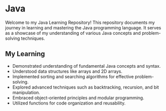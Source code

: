 # Java

Welcome to my Java Learning Repository! This repository documents my journey in learning and mastering the Java programming language. It serves as a showcase of my understanding of various Java concepts and problem-solving techniques.

## My Learning

- Demonstrated understanding of fundamental Java concepts and syntax.
- Understood data structures like arrays and 2D arrays.
- Implemented sorting and searching algorithms for effective problem-solving.
- Explored advanced techniques such as backtracking, recursion, and bit manipulation.
- Embraced object-oriented principles and modular programming.
- Utilized functions for code organization and reusability.

